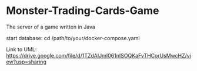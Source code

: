 # Monster-Trading-Cards-Game
The server of a game written in Java 

start database: cd /path/to/your/docker-compose.yaml

Link to UML: https://drive.google.com/file/d/1TZdAIJmI061nISOQKaFvTHCorUsMwcHZ/view?usp=sharing
